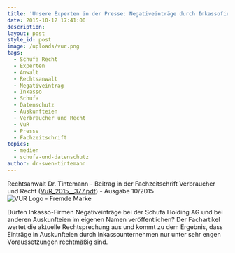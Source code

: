```yaml
---
title: 'Unsere Experten in der Presse: Negativeinträge durch Inkassofirmen'
date: 2015-10-12 17:41:00
description:
layout: post
style_id: post
image: /uploads/vur.png
tags:
  - Schufa Recht
  - Experten
  - Anwalt
  - Rechtsanwalt
  - Negativeintrag
  - Inkasso
  - Schufa
  - Datenschutz
  - Auskunfteien
  - Verbraucher und Recht
  - VuR
  - Presse
  - Fachzeitschrift
topics:
  - medien
  - schufa-und-datenschutz
author: dr-sven-tintemann
---
```

Rechtsanwalt Dr. Tintemann - Beitrag in der Fachzeitschrift Verbraucher und Recht ([VuR\_2015\_\_377.pdf](/uploads/dokumente//VuR_2015__377.pdf "VuR\_2015\_\_377.pdf")) - Ausgabe 10/2015![VUR Logo - Fremde Marke](/uploads/versions/vur---x----200-200x---.png)

Dürfen Inkasso-Firmen Negativeinträge bei der Schufa Holding AG und bei anderen Auskunfteien im eigenen Namen veröffentlichen? Der Fachartikel wertet die aktuelle Rechtsprechung aus und kommt zu dem Ergebnis, dass Einträge in Auskunfteien durch Inkassounternehmen nur unter sehr engen Voraussetzungen rechtmäßig sind.